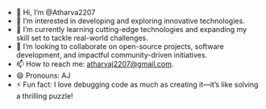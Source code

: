 - 👋 Hi, I’m @Atharva2207  
- 👀 I’m interested in developing and exploring innovative technologies.  
- 🌱 I’m currently learning cutting-edge technologies and expanding my skill set to tackle real-world challenges.  
- 💞️ I’m looking to collaborate on open-source projects, software development, and impactful community-driven initiatives.  
- 📫 How to reach me: atharvaj2207@gmail.com.  
- 😄 Pronouns: AJ  
- ⚡ Fun fact: I love debugging code as much as creating it—it’s like solving a thrilling puzzle!  

<!---
Atharva2207/Atharva2207 is a ✨ special ✨ repository because its `README.md` (this file) appears on your GitHub profile.
You can click the Preview link to take a look at your changes.
--->
